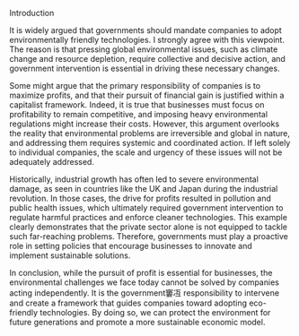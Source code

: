   

Introduction

It is widely argued that governments should mandate companies to adopt environmentally friendly technologies. I strongly agree with this viewpoint. The reason is that pressing global environmental issues, such as climate change and resource depletion, require collective and decisive action, and government intervention is essential in driving these necessary changes.

  

Some might argue that the primary responsibility of companies is to maximize profits, and that their pursuit of financial gain is justified within a capitalist framework. Indeed, it is true that businesses must focus on profitability to remain competitive, and imposing heavy environmental regulations might increase their costs. However, this argument overlooks the reality that environmental problems are irreversible and global in nature, and addressing them requires systemic and coordinated action. If left solely to individual companies, the scale and urgency of these issues will not be adequately addressed.

  

Historically, industrial growth has often led to severe environmental damage, as seen in countries like the UK and Japan during the industrial revolution. In those cases, the drive for profits resulted in pollution and public health issues, which ultimately required government intervention to regulate harmful practices and enforce cleaner technologies. This example clearly demonstrates that the private sector alone is not equipped to tackle such far-reaching problems. Therefore, governments must play a proactive role in setting policies that encourage businesses to innovate and implement sustainable solutions.

  

In conclusion, while the pursuit of profit is essential for businesses, the environmental challenges we face today cannot be solved by companies acting independently. It is the government窶冱 responsibility to intervene and create a framework that guides companies toward adopting eco-friendly technologies. By doing so, we can protect the environment for future generations and promote a more sustainable economic model.